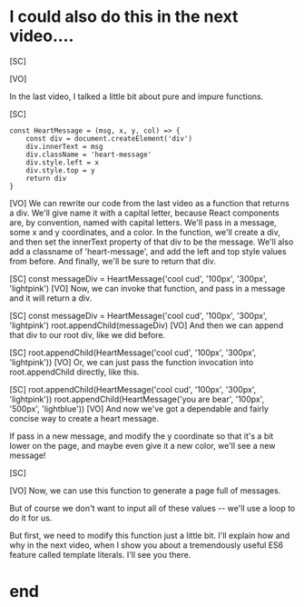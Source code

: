 # I could also do this in the next video....

[SC]

[VO]

In the last video, I talked a little bit about pure and impure functions.

[SC]

    const HeartMessage = (msg, x, y, col) => {
        const div = document.createElement('div')
        div.innerText = msg
        div.className = 'heart-message'
        div.style.left = x
        div.style.top = y
        return div
    }

[VO]
We can rewrite our code from the last video as a function that returns a div. We'll give name it with a capital letter, because React components are, by convention, named with capital letters. We'll pass in a message, some x and y coordinates, and a color. In the function, we'll create a div, and then set the innerText property of that div to be the message.
We'll also add a classname of 'heart-message', and add the left and top style values from before. And finally, we'll be sure to return that div.

[SC]
const messageDiv = HeartMessage('cool cud', '100px', '300px', 'lightpink')
[VO]
Now, we can invoke that function, and pass in a message and it will return a div.

[SC]
const messageDiv = HeartMessage('cool cud', '100px', '300px', 'lightpink')
root.appendChild(messageDiv)
[VO]
And then we can append that div to our root div, like we did before.

[SC]
root.appendChild(HeartMessage('cool cud', '100px', '300px', 'lightpink'))
[VO]
Or, we can just pass the function invocation into root.appendChild directly, like this.

[SC]
root.appendChild(HeartMessage('cool cud', '100px', '300px', 'lightpink'))
root.appendChild(HeartMessage('you are bear', '100px', '500px', 'lightblue'))
[VO]
And now we've got a dependable and fairly concise way to create a heart message.

If pass in a new message, and modify the y coordinate so that it's a bit lower on the page, and maybe even give it a new color, we'll see a new message!

[SC]

[VO]
Now, we can use this function to generate a page full of messages.

But of course we don't want to input all of these values -- we'll use a loop to do it for us.

But first, we need to modify this function just a little bit. I'll explain how and why in the next video, when I show you about a tremendously useful ES6 feature called template literals. I'll see you there.

# end
